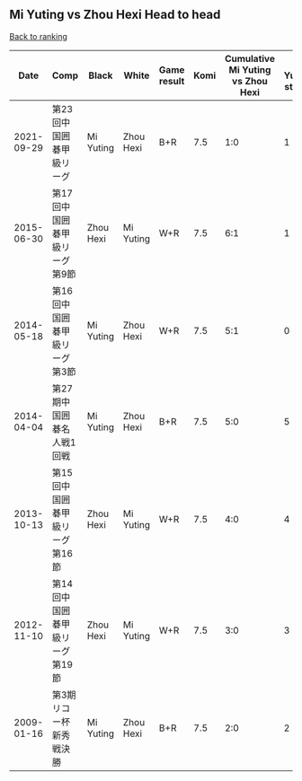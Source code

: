 ## Mi Yuting vs Zhou Hexi Head to head

[Back to ranking](../../index.md)




| **Date** | **Comp** | **Black** | **White** | **Game result** | **Komi** | **Cumulative Mi Yuting vs Zhou Hexi** | **Mi Yuting streak** | **Zhou Hexi streak** | 
| --- | --- | --- | --- | --- | --- | --- | --- | --- |
| 2021-09-29 | 第23回中国囲碁甲級リーグ | Mi Yuting | Zhou Hexi | B+R | 7.5 | 1:0 | 1 | 0 | 
| 2015-06-30 | 第17回中国囲碁甲級リーグ第9節 | Zhou Hexi | Mi Yuting | W+R | 7.5 | 6:1 | 1 | 0 | 
| 2014-05-18 | 第16回中国囲碁甲級リーグ第3節 | Mi Yuting | Zhou Hexi | W+R | 7.5 | 5:1 | 0 | 1 | 
| 2014-04-04 | 第27期中国囲碁名人戦1回戦 | Mi Yuting | Zhou Hexi | B+R | 7.5 | 5:0 | 5 | 0 | 
| 2013-10-13 | 第15回中国囲碁甲級リーグ第16節 | Zhou Hexi | Mi Yuting | W+R | 7.5 | 4:0 | 4 | 0 | 
| 2012-11-10 | 第14回中国囲碁甲級リーグ第19節 | Zhou Hexi | Mi Yuting | W+R | 7.5 | 3:0 | 3 | 0 | 
| 2009-01-16 | 第3期リコー杯新秀戦決勝 | Mi Yuting | Zhou Hexi | B+R | 7.5 | 2:0 | 2 | 0 |




